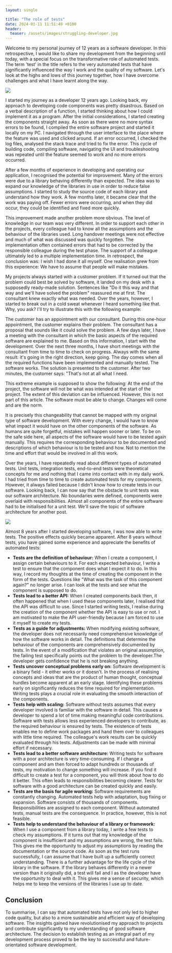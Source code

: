 ```yaml
---
layout: single

title: "The role of tests"
date: 2024-01-11 11:51:49 +0100
header:
  teaser: /assets/images/struggling-developer.jpg
---
```


Welcome to my personal journey of 12 years as a software developer. In this retrospective, I would like to share my development from the beginning until today, with a special focus on the transformative role of automated tests. The term 'test' in the title refers to the very automated tests that have significantly influenced the way I work and the quality of my software. Let's look at the highs and lows of this journey together, how I have overcome challenges and what I have learnt along the way.

<img src="/assets/images/struggling-developer.jpg">

I started my journey as a developer 12 years ago. Looking back, my approach to developing code components was pretty disastrous. Based on a verbal description of a function, I started thinking about how I could implement it as a program. After the initial considerations, I started creating the components straight away. As soon as there were no more syntax errors to be found, I compiled the entire software project and started it locally on my PC. I navigated through the user interface to the place where the feature was used and clicked around. If an error occurred, I checked the log files, analysed the stack trace and tried to fix the error. This cycle of building code, compiling software, navigating the UI and troubleshooting was repeated until the feature seemed to work and no more errors occurred.

After a few months of experience in developing and operating our application, I recognised the potential for improvement. Many of the errors were due to a library behaving differently than expected. The idea was to expand our knowledge of the libraries in use in order to reduce false assumptions. I started to study the source code of each library and understand how they work. A few months later, it became clear that the work was paying off. Fewer errors were occurring, and when they did occur, they could be identified and fixed more quickly.

This improvement made another problem more obvious. The level of knowledge in our team was very different. In order to support each other in the projects, every colleague had to know all the assumptions and the behaviour of the libraries used. Long handover meetings were not effective and much of what was discussed was quickly forgotten. The implementation often contained errors that had to be corrected by the responsible colleague during the test phase. The support of a colleague ultimately led to a multiple implementation time. In retrospect, the conclusion was: I wish I had done it all myself. One realisation grew from this experience: We have to assume that people will make mistakes.

My projects always started with a customer problem. If it turned out that the problem could best be solved by software, it landed on my desk with a supposedly ready-made solution. Sentences like "Do it this way and that way and we'll have solved the problem" reassured me at first. The consultant knew exactly what was needed. Over the years, however, I started to break out in a cold sweat whenever I heard something like that. Why, you ask? I'll try to illustrate this with the following example:

The customer has an appointment with our consultant. During this one-hour appointment, the customer explains their problem. The consultant has a proposal that sounds like it could solve the problem. A few days later, I have a meeting with the consultant in which the basic aspects of the required software are explained to me. Based on this information, I start with the development. Over the next three months, I have short meetings with the consultant from time to time to check on progress. Always with the same result: it's going in the right direction, keep going. The day comes when all the required functions have been implemented and manually tested. The software works. The solution is presented to the customer. After two minutes, the customer says: "That's not at all what I need.

This extreme example is supposed to show the following: At the end of the project, the software will not be what was intended at the start of the project. The extent of this deviation can be influenced. However, this is not part of this article. The software must be able to change. Changes will come and are the norm.

It is precisely this changeability that cannot be mapped with my original type of software development. With every change, I would have to know what impact it would have on the other components of the software. As humans are quite forgetful, mistakes will happen sooner or later. To be on the safe side here, all aspects of the software would have to be tested again manually. This requires the corresponding behaviour to be documented and descriptions of which behaviour is to be tested and how. Not to mention the time and effort that would be involved in all this work.

Over the years, I have repeatedly read about different types of automated tests. Unit tests, integration tests, end-to-end tests were theoretical concepts for me and nothing that I came into contact with in my daily work. I had tried from time to time to create automated tests for my components. However, it always failed because I didn't know how to create tests in our software. Looking back, I can now say that the obstacle to unit tests was our software architecture. No boundaries were defined, components were overlaid with responsibilities. Almost all components of the entire software had to be initialised for a unit test. We'll save the topic of software architecture for another post.

<img src="/assets/images/celebrating.jpg">

Almost 8 years after I started developing software, I was now able to write tests. The positive effects quickly became apparent. After 8 years without tests, you have gained some experience and appreciate the benefits of automated tests:

- **Tests are the definition of behaviour:**
  When I create a component, I assign certain behaviours to it. For each expected behaviour, I write a test to ensure that the component does what I expect it to do. In this way, I record my thoughts at the time of creating the component in the form of the tests. Questions like "What was the task of this component again?" no longer arise. I can look at the tests and see what the component is supposed to do.
- **Tests lead to a better API:**
  When I created components back then, it often happened that when I used these components later, I realised that the API was difficult to use. Since I started writing tests, I realise during the creation of the component whether the API is easy to use or not. I am motivated to make the API user-friendly because I am forced to use it myself to create my tests.
- **Tests as a guide for adjustments:**
  When modifying existing software, the developer does not necessarily need comprehensive knowledge of how the software works in detail. The definitions that determine the behaviour of the components are comprehensively documented by tests. In the event of a modification that violates an original assumption, the failing test specifically points out the problem to the developer.The developer gets confidence that he is not breaking anything.
- **Tests uncover conceptual problems early on:**
  Software development is a binary field - it either works or it doesn't. In the process of realising concepts and ideas that are the product of human thought, conceptual hurdles become apparent at an early stage. Identifying these problems early on significantly reduces the time required for implementation. Writing tests plays a crucial role in evaluating the smooth interaction of the components.
- **Tests help with scaling:**
  Software without tests assumes that every developer involved is familiar with the software in detail. This causes a developer to spend a lot of time making meaningful code contributions. Software with tests allows less experienced developers to contribute, as the required behaviour is ensured by tests. The existence of tests enables me to define work packages and hand them over to colleagues with little time required. The colleague's work results can be quickly evaluated through his tests. Adjustments can be made with minimal effort if necessary.
- **Tests lead to a better software architecture:**
  Writing tests for software with a poor architecture is very time-consuming. If I change a component and am then forced to adapt hundreds or thousands of tests, my motivation to change something will increase. If you find it difficult to create a test for a component, you will think about how to do it better. This often leads to responsibilities becoming clearer. Tests for software with a good architecture can be created quickly and easily.
- **Tests are the basis for agile working:**
  Software requirements are constantly changing. Automated tests help with adaptation, bug fixing or expansion. Software consists of thousands of components. Responsibilities are assigned to each component. Without automated tests, manual tests are the consequence. In practice, however, this is not feasible.
- **Tests help to understand the behaviour of a library or framework:**
  When I use a component from a library today, I write a few tests to check my assumptions. If it turns out that my knowledge of the component is insufficient and my assumptions are wrong, the test fails. This gives me the opportunity to adjust my assumptions by reading the documentation or the source code. As soon as the test runs successfully, I can assume that I have built up a sufficiently correct understanding. There is a further advantage for the life cycle of the library in the software. If the library behaves differently in a newer version than it originally did, a test will fail and I as the developer have the opportunity to deal with it. This gives me a sense of security, which helps me to keep the versions of the libraries I use up to date.

## Conclusion

To summarise, I can say that automated tests have not only led to higher code quality, but also to a more sustainable and efficient way of developing software. The insights gained have revolutionised my approach to projects and contribute significantly to my understanding of good software architecture. The decision to establish testing as an integral part of my development process proved to be the key to successful and future-orientated software development.
